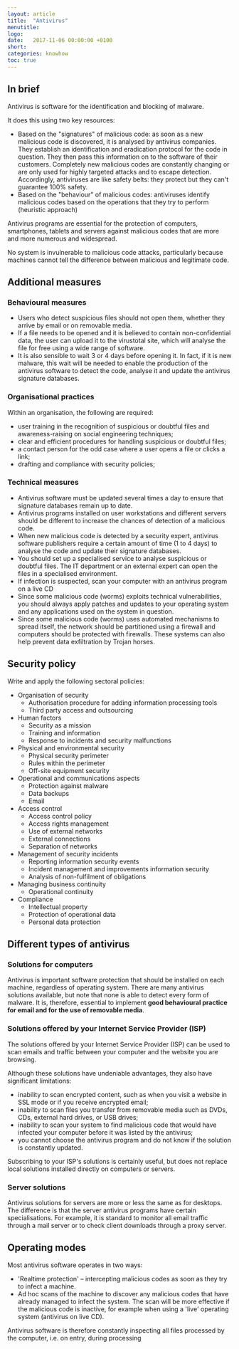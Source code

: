 ```yaml
---
layout: article
title:  "Antivirus"
menutitle:
logo:
date:   2017-11-06 00:00:00 +0100
short: 
categories: knowhow
toc: true
---
```

## In brief

Antivirus is software for the identification and blocking of malware.

It does this using two key resources:

* Based on the "signatures" of malicious code: as soon as a new malicious code is discovered, it is analysed by antivirus companies. They establish an identification and eradication protocol for the code in question. They then pass this information on to the software of their customers. Completely new malicious codes are constantly changing or are only used for highly targeted attacks and to escape detection. Accordingly, antiviruses are like safety belts: they protect but they can't guarantee 100% safety.
* Based on the "behaviour" of malicious codes: antiviruses identify malicious codes based on the operations that they try to perform (heuristic approach)

Antivirus programs are essential for the protection of computers, smartphones, tablets and servers against malicious codes that are more and more numerous and widespread.

No system is invulnerable to malicious code attacks, particularly because machines cannot tell the difference between malicious and legitimate code.

## Additional measures

### Behavioural measures

* Users who detect suspicious files should not open them, whether they arrive by email or on removable media.
* If a file needs to be opened and it is believed to contain non-confidential data, the user can upload it to the virustotal site, which will analyse the file for free using a wide range of software.
* It is also sensible to wait 3 or 4 days before opening it. In fact, if it is new malware, this wait will be needed to enable the production of the antivirus software to detect the code, analyse it and update the antivirus signature databases.

### Organisational practices

Within an organisation, the following are required:

* user training in the recognition of suspicious or doubtful files and awareness-raising on social engineering techniques;
* clear and efficient procedures for handling suspicious or doubtful files;
* a contact person for the odd case where a user opens a file or clicks a link;
* drafting and compliance with security policies;

### Technical measures

* Antivirus software must be updated several times a day to ensure that signature databases remain up to date.
* Antivirus programs installed on user workstations and different servers should be different to increase the chances of detection of a malicious code.
* When new malicious code is detected by a security expert, antivirus software publishers require a certain amount of time (1 to 4 days) to analyse the code and update their signature databases.
* You should set up a specialised service to analyse suspicious or doubtful files. The IT department or an external expert can open the files in a specialised environment.
* If infection is suspected, scan your computer with an antivirus program on a live CD
* Since some malicious code (worms) exploits technical vulnerabilities, you should always apply patches and updates to your operating system and any applications used on the system in question.
* Since some malicious code (worms) uses automated mechanisms to spread itself, the network should be partitioned using a firewall and computers should be protected with firewalls. These systems can also help prevent data exfiltration by Trojan horses.

## Security policy
Write and apply the following sectoral policies:

* Organisation of security
  * Authorisation procedure for adding information processing tools
  * Third party access and outsourcing
* Human factors
  * Security as a mission
  * Training and information
  * Response to incidents and security malfunctions
* Physical and environmental security
  * Physical security perimeter
  * Rules within the perimeter
  * Off-site equipment security
* Operational and communications aspects
  * Protection against malware
  * Data backups
  * Email
* Access control
  * Access control policy
  * Access rights management
  * Use of external networks
  * External connections
  * Separation of networks
* Management of security incidents
  * Reporting information security events
  * Incident management and improvements information security
  * Analysis of non-fulfilment of obligations
* Managing business continuity
  * Operational continuity
* Compliance
  * Intellectual property
  * Protection of operational data
  * Personal data protection

## Different types of antivirus
### Solutions for computers

Antivirus is important software protection that should be installed on each machine, regardless of operating system. There are many antivirus solutions available, but note that none is able to detect every form of malware. It is, therefore, essential to implement **good behavioural practice for email and for the use of removable media**.

### Solutions offered by your Internet Service Provider (ISP)
The solutions offered by your Internet Service Provider (ISP) can be used to scan emails and traffic between your computer and the website you are browsing.

Although these solutions have undeniable advantages, they also have significant limitations:

* inability to scan encrypted content, such as when you visit a website in SSL mode or if you receive encrypted email;
* inability to scan files you transfer from removable media such as DVDs, CDs, external hard drives, or USB drives;
* inability to scan your system to find malicious code that would have infected your computer before it was listed by the antivirus;
* you cannot choose the antivirus program and do not know if the solution is constantly updated.

Subscribing to your ISP's solutions is certainly useful, but does not replace local solutions installed directly on computers or servers.

### Server solutions
Antivirus solutions for servers are more or less the same as for desktops. The difference is that the server antivirus programs have certain specialisations. For example, it is standard to monitor all email traffic through a mail server or to check client downloads through a proxy server.

## Operating modes
Most antivirus software operates in two ways:

* 'Realtime protection' – intercepting malicious codes as soon as they try to infect a machine.
* Ad hoc scans of the machine to discover any malicious codes that have already managed to infect the system. The scan will be more effective if the malicious code is inactive, for example when using a 'live' operating system (antivirus on live CD).

Antivirus software is therefore constantly inspecting all files processed by the computer, i.e. on entry, during processing
